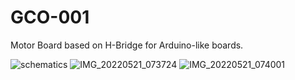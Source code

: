 # GCO-001
Motor Board based on H-Bridge  for Arduino-like boards.

![schematics](https://user-images.githubusercontent.com/52462865/169639462-ef14fe6b-755d-4c86-9b82-6b814bb9c9ce.svg)
![IMG_20220521_073724](https://user-images.githubusercontent.com/52462865/169639496-c9dbcbd9-7ea2-4c5e-a0a1-476863d60439.jpg)
![IMG_20220521_074001](https://user-images.githubusercontent.com/52462865/169639498-e937be4b-5467-4fd9-8a48-71627efc1b26.jpg)
